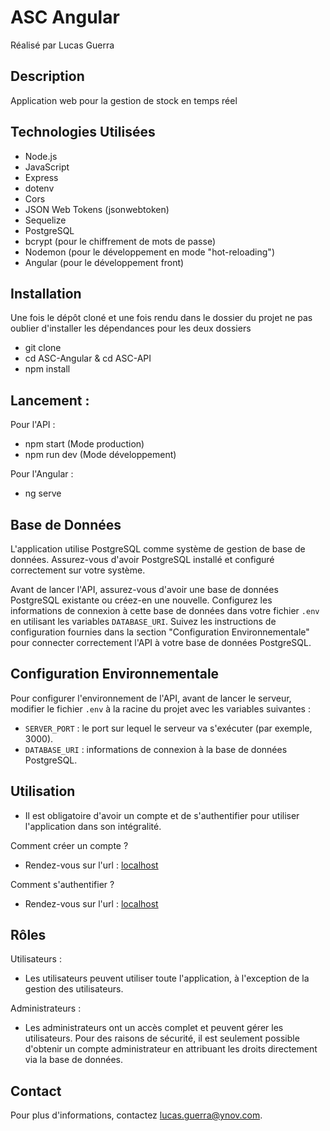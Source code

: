 # ASC Angular
Réalisé par Lucas Guerra

## Description
Application web pour la gestion de stock en temps réel


## Technologies Utilisées
- Node.js
- JavaScript
- Express
- dotenv
- Cors
- JSON Web Tokens (jsonwebtoken)
- Sequelize
- PostgreSQL
- bcrypt (pour le chiffrement de mots de passe)
- Nodemon (pour le développement en mode "hot-reloading")
- Angular (pour le développement front)

## Installation

Une fois le dépôt cloné et une fois rendu dans le dossier du projet ne pas oublier d'installer les dépendances pour les deux dossiers

- git clone
- cd ASC-Angular & cd ASC-API
- npm install

## Lancement : 

Pour l'API : 

- npm start  (Mode production)
- npm run dev (Mode développement)

Pour l'Angular : 

- ng serve

## Base de Données

L'application utilise PostgreSQL comme système de gestion de base de données. Assurez-vous d'avoir PostgreSQL installé et configuré correctement sur votre système. 

Avant de lancer l'API, assurez-vous d'avoir une base de données PostgreSQL existante ou créez-en une nouvelle. Configurez les informations de connexion à cette base de données dans votre fichier `.env` en utilisant les variables `DATABASE_URI`. Suivez les instructions de configuration fournies dans la section "Configuration Environnementale" pour connecter correctement l'API à votre base de données PostgreSQL.

## Configuration Environnementale

Pour configurer l'environnement de l'API, avant de lancer le serveur, modifier le fichier `.env` à la racine du projet avec les variables suivantes :

- `SERVER_PORT` : le port sur lequel le serveur va s'exécuter (par exemple, 3000).
- `DATABASE_URI` : informations de connexion à la base de données PostgreSQL.

## Utilisation

- Il est obligatoire d'avoir un compte et de s'authentifier pour utiliser l'application dans son intégralité.

Comment créer un compte ?

- Rendez-vous sur l'url :  [localhost](http://localhost:4200/register)

Comment s'authentifier ? 

- Rendez-vous sur l'url :  [localhost](http://localhost:4200/login)

## Rôles 

Utilisateurs :

- Les utilisateurs peuvent utiliser toute l'application, à l'exception de la gestion des utilisateurs.
  
Administrateurs :

- Les administrateurs ont un accès complet et peuvent gérer les utilisateurs. Pour des raisons de sécurité, il est seulement possible d'obtenir un compte administrateur en attribuant les droits directement via la base de données.

## Contact
Pour plus d'informations, contactez lucas.guerra@ynov.com.
